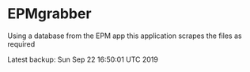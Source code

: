 # EPMgrabber
Using a database from the EPM app this application scrapes the files as required


Latest backup: Sun Sep 22 16:50:01 UTC 2019
